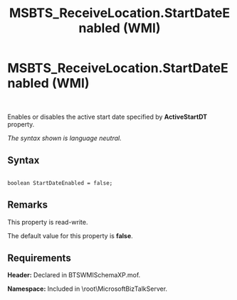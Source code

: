﻿---
title: MSBTS_ReceiveLocation.StartDateEnabled (WMI)
TOCTitle: MSBTS_ReceiveLocation.StartDateEnabled (WMI)
ms:assetid: 2ca499e4-2ac8-4320-9d69-0208cfafc87d
ms:mtpsurl: https://msdn.microsoft.com/en-us/library/Aa559381(v=BTS.80)
ms:contentKeyID: 51526994
ms.date: 08/30/2017
mtps_version: v=BTS.80
---

# MSBTS\_ReceiveLocation.StartDateEnabled (WMI)

 

Enables or disables the active start date specified by **ActiveStartDT** property.

*The syntax shown is language neutral.*

## Syntax

``` 
  
boolean StartDateEnabled = false;  
```

## Remarks

This property is read-write.

The default value for this property is **false**.

## Requirements

**Header:** Declared in BTSWMISchemaXP.mof.

**Namespace:** Included in \\root\\MicrosoftBizTalkServer.

